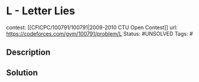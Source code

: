 # L - Letter Lies

contest: [[CFICPC/100791/100791|2009-2010 CTU Open Contest]]
url: https://codeforces.com/gym/100791/problem/L
Status: #UNSOLVED
Tags: #

## Description

## Solution


